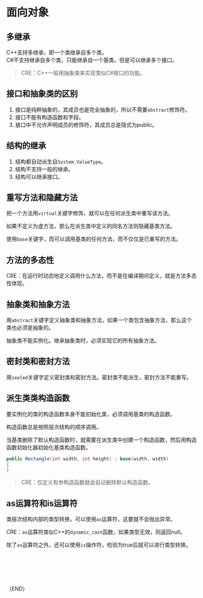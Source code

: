 # 面向对象    

## 多继承    

C++支持多继承，即一个类继承自多个类。    
C#不支持继承自多个类，只能继承自一个基类。但是可以继承多个接口。    

> CRE：C++一般用抽象类来实现类似C#接口的功能。    


## 接口和抽象类的区别    

1. 接口是纯粹抽象的，其成员也是完全抽象的，所以不需要`abstract`修饰符。  
2. 接口不能有构造函数和字段。    
3. 接口中不允许声明成员的修饰符，其成员总是隐式为public。    


## 结构的继承    

1. 结构都自动派生自`System.ValueType`。  
2. 结构不支持一般的继承。      
3. 结构可以继承接口。    


## 重写方法和隐藏方法    

把一个方法用`virtual`关键字修饰，就可以在任何派生类中重写该方法。    

如果不定义为虚方法，那么在派生类中定义的同名方法则隐藏基类方法。    

使用`base`关键字，而可以调用基类的任何方法，而不仅仅是已重写的方法。    


## 方法的多态性    

CRE：在运行时动态地定义调用什么方法，而不是在编译期间定义，就是方法多态性体现。    


## 抽象类和抽象方法    

用`abstract`关键字定义抽象类和抽象方法，如果一个类包含抽象方法，那么这个类也必须是抽象的。    

抽象类不能实例化。继承抽象类时，必须实现它的所有抽象方法。    


## 密封类和密封方法    

用`sealed`关键字定义密封类和密封方法。密封类不能派生，密封方法不能重写。    


## 派生类类构造函数    

要实例化的类的构造函数本身不能初始化类，必须调用基类的构造函数。    

构造函数总是按照层次结构的顺序调用。    

当基类删除了默认构造函数时，就需要在派生类中创建一个构造函数，然后用构造函数初始化器初始化基类构造函数。    

```C#  
public Rectangle(int width, int height) : base(width, width)
{
}
```

> CRE：仅定义有参构造函数就会自动删除默认构造函数。  



## as运算符和is运算符    

类层次结构内部的类型转换，可以使用`as`运算符，这要就不会抛出异常。    

CRE：`as`运算符类似C++的`dynamic_cast`函数，如果类型无效，则返回null。    

除了`as`运算符之外，还可以使用`is`操作符，检验为true后就可以进行类型转换。    

<br />
<br />
<br />
<br />
  


（END）  